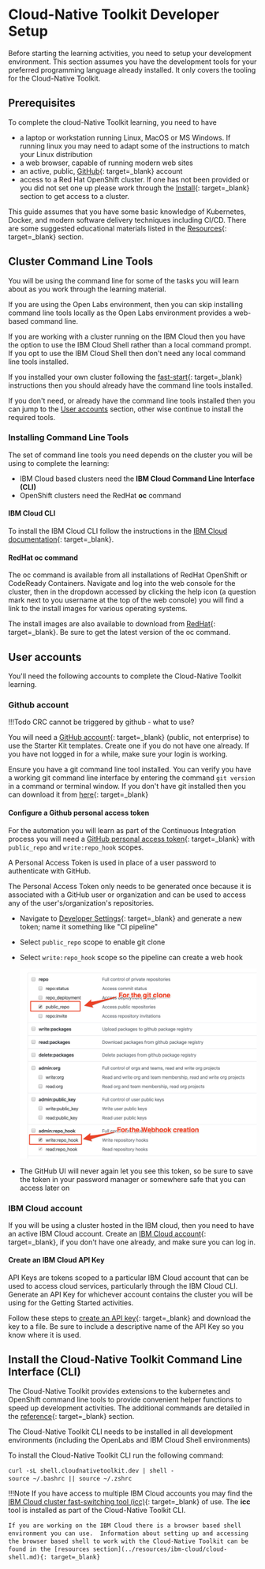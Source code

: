 # Cloud-Native Toolkit Developer Setup

Before starting the learning activities, you need to setup your development environment.  This section assumes you have the development tools for your preferred programming language already installed.  It only covers the tooling for the Cloud-Native Toolkit.

## Prerequisites

To complete the cloud-Native Toolkit learning, you need to have

- a laptop or workstation running Linux, MacOS or MS Windows.  If running linux you may need to adapt some of the instructions to match your Linux distribution
- a web browser, capable of running modern web sites
- an active, public, [GitHub](https://github.com){: target=_blank} account
- access to a Red Hat OpenShift cluster.  If one has not been provided or you did not set one up please work through the [Install](../setup/setup-options.md){: target=_blank} section to get access to a cluster.

This guide assumes that you have some basic knowledge of Kubernetes, Docker, and modern software delivery techniques including CI/CD. There are some suggested educational materials listed in the [Resources](../resources/resources.md){: target=_blank} section.

## Cluster Command Line Tools

You will be using the command line for some of the tasks you will learn about as you work through the learning material.  

If you are using the Open Labs environment, then you can skip installing command line tools locally as the Open Labs environment provides a web-based command line.

If you are working with a cluster running on the IBM Cloud then you have the option to use the IBM Cloud Shell rather than a local command prompt.  If you opt to use the IBM Cloud Shell then don't need any local command line tools installed.

If you installed your own cluster following the [fast-start](../setup/fast-start.md){: target=_blank} instructions then you should already have the command line tools installed.

If you don't need, or already have the command line tools installed then you can jump to the [User accounts](#user-accounts) section, other wise continue to install the required tools.

### Installing Command Line Tools

The set of command line tools you need depends on the cluster you will be using to complete the learning:

- IBM Cloud based clusters need the **IBM Cloud Command Line Interface (CLI)**
- OpenShift clusters need the RedHat **oc** command

#### IBM Cloud CLI

To install the IBM Cloud CLI follow the instructions in the [IBM Cloud documentation](https://cloud.ibm.com/docs/cli?topic=cli-getting-started){: target=_blank}.

#### RedHat oc command

The oc command is available from all installations of RedHat OpenShift or CodeReady Containers.  Navigate and log into the web console for the cluster, then in the dropdown accessed by clicking the help icon (a question mark next to you username at the top of the web console) you will find a link to the install images for various operating systems.

The install images are also available to download from [RedHat](https://mirror.openshift.com/pub/openshift-v4/x86_64/clients/ocp/){: target=_blank}.  Be sure to get the latest version of the oc command.

## User accounts

You'll need the following accounts to complete the Cloud-Native Toolkit learning.

### Github account

!!!Todo
    CRC cannot be triggered by github - what to use?

You will need a [GitHub account](https://github.com){: target=_blank} (public, not enterprise) to use the Starter Kit templates. Create one if you do not have one already. If you have not logged in for a while, make sure your login is working.

Ensure you have a git command line tool installed.  You can verify you have a working git command line interface by entering the command ```git version``` in a command or terminal window.  If you don't have git installed then you can download it from [here](https://git-scm.com/downloads){: target=_blank}

#### Configure a Github personal access token

For the automation you will learn as part of the Continuous Integration process you will need a [GitHub personal access token](https://docs.github.com/en/github/authenticating-to-github/creating-a-personal-access-token){: target=_blank} with `public_repo` and `write:repo_hook` scopes.

A Personal Access Token is used in place of a user password to authenticate with GitHub.

The Personal Access Token only needs to be generated once because it is associated with a GitHub user or organization and can be used to access any of the user's/organization's repositories.

- Navigate to [Developer Settings](https://github.com/settings/tokens){: target=_blank} and generate a new token; name it something like "CI pipeline"
- Select `public_repo` scope to enable git clone
- Select `write:repo_hook` scope so the pipeline can create a web hook
  
    ![Pipeline OAuth scopes](./images/pipeline-scopes.png)
  
- The GitHub UI will never again let you see this token, so be sure to save the token in your password manager or somewhere safe that you can access later on

### IBM Cloud account

If you will be using a cluster hosted in the IBM cloud, then you need to have an active IBM Cloud account.  Create an [IBM Cloud account](https://cloud.ibm.com){: target=_blank}, if you don't have one already, and make sure you can log in.

#### Create an IBM Cloud API Key

API Keys are tokens scoped to a particular IBM Cloud account that can be used to access cloud services, particularly through
the IBM Cloud CLI. Generate an API Key for whichever account contains the cluster you will be using for the Getting Started
activities.

Follow these steps to [create an API key](https://cloud.ibm.com/docs/account?topic=account-userapikey#create_user_key){: target=_blank} and
download the key to a file. Be sure to include a descriptive name of the API Key so you know where it is used.

## Install the Cloud-Native Toolkit Command Line Interface (CLI)

The Cloud-Native Toolkit provides extensions to the kubernetes and OpenShift command line tools to provide convenient helper functions to speed up development activities.  The additional commands are detailed in the [reference](../reference/cli.md){: target=_blank} section.

The Cloud-Native Toolkit CLI needs to be installed in all development environments (including the OpenLabs and IBM Cloud Shell environments)

To install the Cloud-Native Toolkit CLI run the following command:

```shell
curl -sL shell.cloudnativetoolkit.dev | shell -
source ~/.bashrc || source ~/.zshrc
```

!!!Note
    If you have access to multiple IBM Cloud accounts you may find the [IBM Cloud cluster fast-switching tool (icc)](../resources/ibm-cloud/icc.md){: target=_blank} of use.  The **icc** tool is installed as part of the Cloud-Native Toolkit CLI.

    If you are working on the IBM Cloud there is a browser based shell environment you can use.  Information about setting up and accessing the browser based shell to work with the Cloud-Native Toolkit can be found in the [resources section](../resources/ibm-cloud/cloud-shell.md){: target=_blank}
